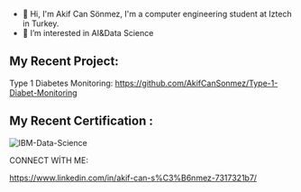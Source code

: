 - 👋 Hi, I'm Akif Can Sönmez, I'm a computer engineering student at Iztech in Turkey.
- 👀 I’m interested in AI&Data Science

## My Recent Project:
Type 1 Diabetes Monitoring: 
https://github.com/AkifCanSonmez/Type-1-Diabet-Monitoring

## My Recent Certification :

![IBM-Data-Science](https://user-images.githubusercontent.com/78687240/144255437-aa7a7b93-9a8b-4e9e-8784-c7233974c694.png)

CONNECT WİTH ME:

https://www.linkedin.com/in/akif-can-s%C3%B6nmez-7317321b7/
